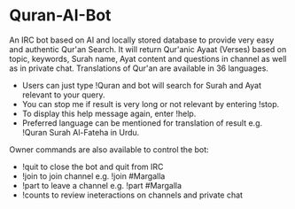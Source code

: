# Quran-AI-Bot
An IRC bot based on AI and locally stored database to provide very easy and authentic Qur'an Search. It will return Qur'anic Ayaat (Verses) based on topic, keywords, Surah name, Ayat content and questions in channel as well as in private chat. Translations of Qur'an are available in 36 languages.
- Users can just type !Quran <your query> and bot will search for Surah and Ayat relevant to your query.
- You can stop me if result is very long or not relevant by entering !stop.
- To display this help message again, enter !help.
- Preferred language can be mentioned for translation of result e.g. !Quran Surah Al-Fateha in Urdu. 

Owner commands are also available to control the bot:
- !quit to close the bot and quit from IRC
- !join to join channel e.g. !join #Margalla
- !part to leave a channel e.g. !part #Margalla
- !counts to review ineteractions on channels and private chat

